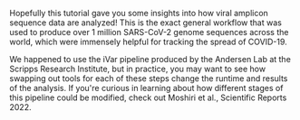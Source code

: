 <script>
import Link from "components/Link.svelte";
</script>

Hopefully this tutorial gave you some insights into how viral amplicon sequence data are analyzed! This is the exact general workflow that was used to produce over 1 million SARS-CoV-2 genome sequences across the world, which were immensely helpful for tracking the spread of COVID-19.

We happened to use the iVar pipeline produced by the <Link href="https://andersen-lab.com/">Andersen Lab at the Scripps Research Institute</Link>, but in practice, you may want to see how swapping out tools for each of these steps change the runtime and results of the analysis. If you're curious in learning about how different stages of this pipeline could be modified, check out <Link href="https://doi.org/10.1038/s41598-022-09035-w">Moshiri et al., Scientific Reports 2022</Link>.
